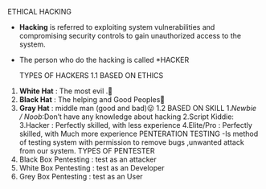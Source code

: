 ETHICAL HACKING
- **Hacking** is referred to exploiting system vulnerabilities and compromising security controls to gain unauthorized access to the system.
- The person who do the hacking is called *HACKER 
 
    TYPES  OF HACKERS
1.1 BASED ON ETHICS
1. **White Hat** : The most evil .🖤  
2. **Black Hat** : The helping and Good Peoples🤍 
3. **Gray Hat** :  middle man (good and bad)😛
1.2 BASED ON SKILL
 1.*Newbie / Noob*:Don’t have any knowledge about hacking 
 2.Script Kiddie:
 3.Hacker : Perfectly skilled, with less experience
  4.Elite/Pro : Perfectly skilled, with Much more experience
     PENTERATION TESTING 
-Is method of testing system with permission to remove bugs ,unwanted attack from our system.
      TYPES OF PENTESTER 
4. Black Box Pentesting : test as an attacker
5. White Box Pentesting :  test as an Developer
6. Grey Box Pentesting :  test as an User